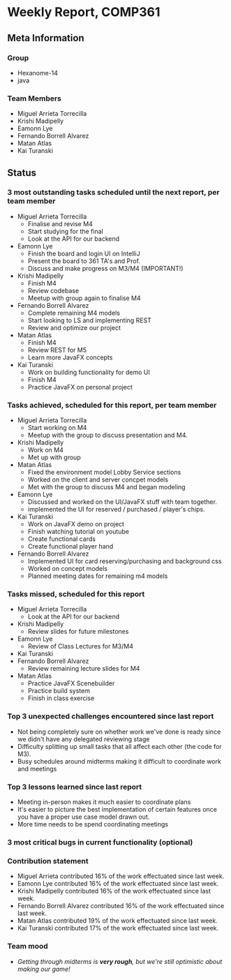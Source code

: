 # Weekly Report, COMP361

## Meta Information

### Group

 * Hexanome-14
 * java

### Team Members

 * Miguel Arrieta Torrecilla
 * Krishi Madipelly
 * Eamonn Lye
 * Fernando Borrell Alvarez
 * Matan Atlas
 * Kai Turanski

## Status

### 3 most outstanding tasks scheduled until the next report, per team member

 * Miguel Arrieta Torrecilla
   * Finalise and revise M4
   * Start studying for the final
   * Look at the API for our backend
 * Eamonn Lye
   * Finish the board and login UI on IntelliJ
   * Present the board to 361 TA's and Prof.
   * Discuss and make progress on M3/M4 (IMPORTANT!)
 * Krishi Madipelly
   * Finish M4
   * Review codebase 
   * Meetup with group again to finalise M4
 * Fernando Borrell Alvarez
   * Complete remaining M4 models
   * Start looking to LS and implementing REST
   * Review and optimize our project
 * Matan Atlas
   * Finish M4
   * Review REST for M5
   * Learn more JavaFX concepts
 * Kai Turanski
   * Work on building functionality for demo UI
   * Finish M4
   * Practice JavaFX on personal project

### Tasks achieved, scheduled for this report, per team member  

 * Miguel Arrieta Torrecilla
   * Start working on M4
   * Meetup with the group to discuss presentation and M4.
 * Krishi Madipelly
   * Work on M4
   * Met up with group
 * Matan Atlas
   * Fixed the environment model Lobby Service sections
   * Worked on the client and server concpet models
   * Met with the group to discuss M4 and began modeling
 * Eamonn Lye
   * Discussed and worked on the UI/JavaFX stuff with team together.
   * implemented the UI for reserved / purchased / player's chips.
 * Kai Turanski
   * Work on JavaFX demo on project
    * Finish watching tutorial on youtube
    * Create functional cards
    * Create functional player hand
 * Fernando Borrell Alvarez
   * Implemented UI for card reserving/purchasing and background css
   * Worked on concept models
   * Planned meeting dates for remaining m4 models

### Tasks missed, scheduled for this report

 * Miguel Arrieta Torrecilla
   * Look at the API for our backend
 * Krishi Madipelly
   * Review slides for future milestones
 * Eamonn Lye
   * Review of Class Lectures for M3/M4
 * Kai Turanski
 * Fernando Borrell Alvarez
   * Review remaining lecture slides for M4
 * Matan Atlas
   * Practice JavaFX Scenebuilder
   * Practice build system
   * Finish in class exercise

### Top 3 unexpected challenges encountered since last report

  * Not being completely sure on whether work we've done is ready since we didn't have any delegated reviewing stage
  * Difficulty splitting up small tasks that all affect each other (the code for M3).
  * Busy schedules around midterms making it difficult to coordinate work and meetings

### Top 3 lessons learned since last report

  * Meeting in-person makes it much easier to coordinate plans
  * It's easier to picture the best implementation of certain features once you have a proper use case model drawn out.
  * More time needs to be spend coordinating meetings 

### 3 most critical bugs in current functionality (optional)

### Contribution statement

 * Miguel Arrieta contributed 16% of the work effectuated since last week.
 * Eamonn Lye contributed 16% of the work effectuated since last week.
 * Krishi Madipelly contributed 16% of the work effectuated since last week.
 * Fernando Borrell Alvarez contributed 16% of the work effectuated since last week.
 * Matan Atlas contributed 19% of the work effectuated since last week.
 * Kai Turanski contributed 17% of the work effectuated since last week.

### Team mood

 * *Getting through midterms is **very rough**, but we're still optimistic about making our game!*
